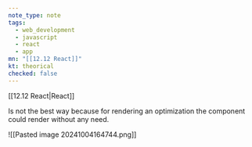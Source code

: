 ```yaml
---
note_type: note
tags:
  - web_development
  - javascript
  - react
  - app
mn: "[[12.12 React]]"
kt: theorical
checked: false
---
```

[[12.12 React|React]]


Is not the best way because for rendering an optimization the component could render without any need. 

![[Pasted image 20241004164744.png]]

